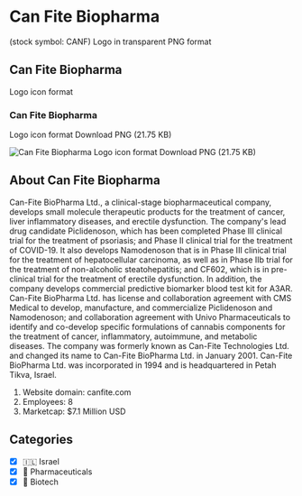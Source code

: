 # Can Fite Biopharma
 (stock symbol: CANF) Logo in transparent PNG format

## Can Fite Biopharma
 Logo icon format

### Can Fite Biopharma
 Logo icon format Download PNG (21.75 KB)

![Can Fite Biopharma
 Logo icon format Download PNG (21.75 KB)](/img/orig/CANF-5b6b0ea2.png)

## About Can Fite Biopharma


Can-Fite BioPharma Ltd., a clinical-stage biopharmaceutical company, develops small molecule therapeutic products for the treatment of cancer, liver inflammatory diseases, and erectile dysfunction. The company's lead drug candidate Piclidenoson, which has been completed Phase III clinical trial for the treatment of psoriasis; and Phase II clinical trial for the treatment of COVID-19. It also develops Namodenoson that is in Phase III clinical trial for the treatment of hepatocellular carcinoma, as well as in Phase IIb trial for the treatment of non-alcoholic steatohepatitis; and CF602, which is in pre-clinical trial for the treatment of erectile dysfunction. In addition, the company develops commercial predictive biomarker blood test kit for A3AR. Can-Fite BioPharma Ltd. has license and collaboration agreement with CMS Medical to develop, manufacture, and commercialize Piclidenoson and Namodenoson; and collaboration agreement with Univo Pharmaceuticals to identify and co-develop specific formulations of cannabis components for the treatment of cancer, inflammatory, autoimmune, and metabolic diseases. The company was formerly known as Can-Fite Technologies Ltd. and changed its name to Can-Fite BioPharma Ltd. in January 2001. Can-Fite BioPharma Ltd. was incorporated in 1994 and is headquartered in Petah Tikva, Israel.

1. Website domain: canfite.com
2. Employees: 8
3. Marketcap: $7.1 Million USD


## Categories
- [x] 🇮🇱 Israel
- [x] 💊 Pharmaceuticals
- [x] 🧬 Biotech
